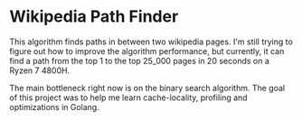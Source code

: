 # Wikipedia Path Finder

This algorithm finds paths in between two wikipedia pages. I'm still trying
to figure out how to improve the algorithm performance, but currently, it can
find a path from the top 1 to the top 25_000 pages in 20 seconds on a Ryzen 7
4800H.

The main bottleneck right now is on the binary search algorithm. The goal of this
project was to help me learn cache-locality, profiling and optimizations in Golang.
